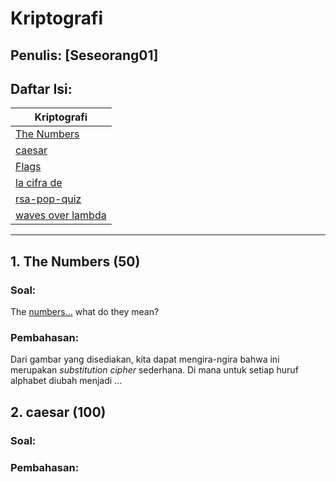 # Kriptografi

## Penulis: [Seseorang01]
## Daftar Isi:

| Kriptografi           |
| -------------         |
| [The Numbers](#1-the-numbers)     |
| [caesar](#2-caesar)               |
| [Flags]()                         |
| [la cifra de]()                   |
| [rsa-pop-quiz]()                  |
| [waves over lambda]()             |

---
## 1. The Numbers (50)

### Soal:

The [numbers...](https://drive.google.com/file/d/1BdlPuQyvve1Z_LEHczQpx_tYKotKi9cS/view) what do they mean?
    
### Pembahasan:

Dari gambar yang disediakan, kita dapat mengira-ngira bahwa ini merupakan *substitution cipher* sederhana. Di mana untuk setiap huruf alphabet diubah menjadi ...

## 2. caesar (100)

### Soal:

### Pembahasan:

## 
